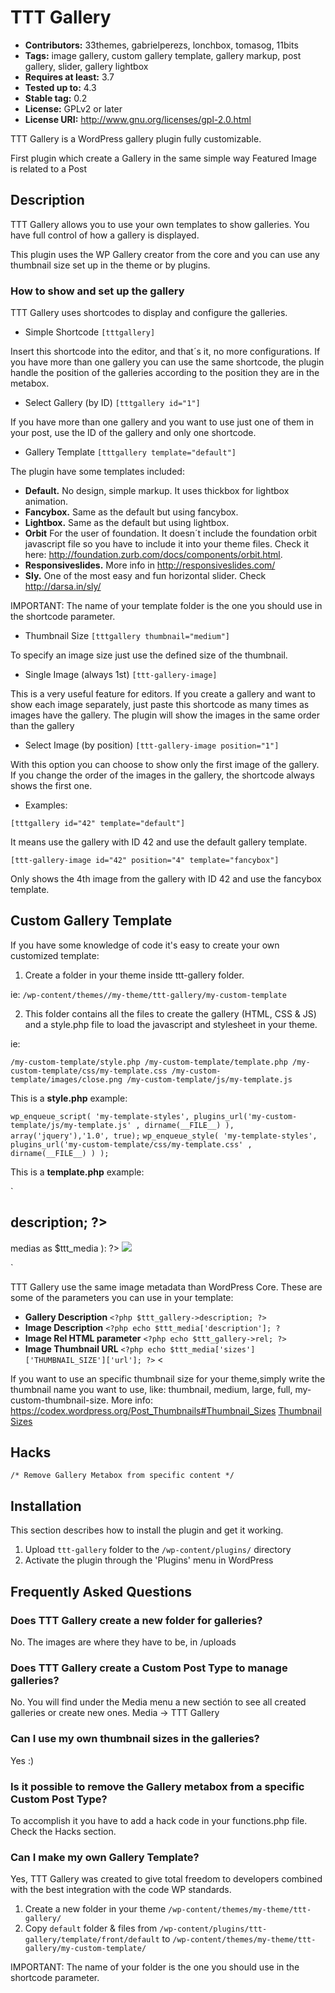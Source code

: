 # TTT Gallery

* **Contributors:** 33themes, gabrielperezs, lonchbox, tomasog, 11bits
* **Tags:** image gallery, custom gallery template, gallery markup, post gallery, slider, gallery lightbox
* **Requires at least:** 3.7
* **Tested up to:** 4.3
* **Stable tag:** 0.2 
* **License:** GPLv2 or later
* **License URI:** http://www.gnu.org/licenses/gpl-2.0.html

TTT Gallery is a WordPress gallery plugin fully customizable.

First plugin which create a Gallery in the same simple way Featured Image is related to a Post

## Description

TTT Gallery allows you to use your own templates to show galleries. You have full control of how a gallery is displayed.

This plugin uses the WP Gallery creator from the core and you can use any thumbnail size set up in the theme or by plugins.

### How to show and set up the gallery

TTT Gallery uses shortcodes to display and configure the galleries.

* Simple Shortcode `[tttgallery]` 

Insert this shortcode into the editor, and that´s it, no more configurations. If you have more than one gallery you can use the same shortcode, the plugin handle the position of the galleries according to the position they are in the metabox.

* Select Gallery (by ID) `[tttgallery id="1"]` 

If you have more than one gallery and you want to use just one of them in your post, use the ID of the gallery and only one shortcode.

* Gallery Template `[tttgallery template="default"]`

The plugin have some templates included:

  * **Default.** No design, simple markup. It uses thickbox for lightbox animation.
  * **Fancybox.** Same as the default but using fancybox.
  * **Lightbox.** Same as the default but using lightbox.
  * **Orbit** For the user of foundation. It doesn´t include the foundation orbit javascript file so you have to include it into your theme files. Check it here: http://foundation.zurb.com/docs/components/orbit.html.
  * **Responsiveslides.** More info in http://responsiveslides.com/
  * **Sly.** One of the most easy and fun horizontal slider. Check http://darsa.in/sly/
  
  IMPORTANT: The name of your template folder is the one you should use in the shortcode parameter.

* Thumbnail Size `[tttgallery thumbnail="medium"]`

To specify an image size just use the defined size of the thumbnail.

* Single Image (always 1st) `[ttt-gallery-image]` 

This is a very useful feature for editors. If you create a gallery and want to show each image separately, just paste this shortcode as many times as images have the gallery. The plugin will show the images in the same order than the gallery

* Select Image (by position) `[ttt-gallery-image position="1"]` 

With this option you can choose to show only the first image of the gallery. If you change the order of the images in the gallery, the shortcode always shows the first one.

* Examples:

`[tttgallery id="42" template="default"]` 

It means use the gallery with ID 42 and use the default gallery template. 

`[ttt-gallery-image id="42" position="4" template="fancybox"]` 

Only shows the 4th image from the gallery with ID 42 and use the fancybox template.


## Custom Gallery Template

If you have some knowledge of code it's easy to create your own customized template:

1. Create a folder in your theme inside ttt-gallery folder.

ie: `/wp-content/themes//my-theme/ttt-gallery/my-custom-template`

2. This folder contains all the files to create the gallery (HTML, CSS & JS) and a style.php file to load the javascript and stylesheet in your theme.

ie: 

`/my-custom-template/style.php
/my-custom-template/template.php
/my-custom-template/css/my-template.css
/my-custom-template/images/close.png
/my-custom-template/js/my-template.js`

This is a **style.php** example:

`wp_enqueue_script( 'my-template-styles', plugins_url('my-custom-template/js/my-template.js' , dirname(__FILE__) ), array('jquery'),'1.0', true);`
`wp_enqueue_style( 'my-template-styles',  plugins_url('my-custom-template/css/my-template.css' , dirname(__FILE__) ) );`

This is a **template.php** example:

`<div class="my-custom-template">
	<h2><?php $ttt_gallery->description; ?></h2>
	<?php foreach( $ttt_gallery->medias as $ttt_media ): ?>
	<a href="<?php echo $ttt_media['sizes']['full']['url']; ?>" title="<?php echo $ttt_media['description']; ?>" rel="<?php echo $ttt_gallery->rel; ?>">
		<img src="<?php echo $ttt_media['sizes']['thumbnail']['url']; ?>">
	</a>
	<?php endforeach; ?>
</div>`

TTT Gallery use the same image metadata than WordPress Core. These are some of the parameters you can use in your template:

* **Gallery Description** `<?php $ttt_gallery->description; ?>`
* **Image Description** `<?php echo $ttt_media['description']; ?`
* **Image Rel HTML parameter** `<?php echo $ttt_gallery->rel; ?>`
* **Image Thumbnail URL** `<?php echo $ttt_media['sizes']['THUMBNAIL_SIZE']['url']; ?>` <

If you want to use an specific thumbnail size for your theme,simply write the thumbnail name you want to use, like: thumbnail, medium, large, full, my-custom-thumbnail-size. More info: https://codex.wordpress.org/Post_Thumbnails#Thumbnail_Sizes [Thumbnail Sizes](http://wordpress.org/ "Codex Wordpress.org")


## Hacks

`/* Remove Gallery Metabox from specific content */`


## Installation

This section describes how to install the plugin and get it working.

1. Upload `ttt-gallery` folder to the `/wp-content/plugins/` directory
2. Activate the plugin through the 'Plugins' menu in WordPress


## Frequently Asked Questions

### Does TTT Gallery create a new folder for galleries?

No. The images are where they have to be, in /uploads

### Does TTT Gallery create a Custom Post Type to manage galleries?

No. You will find under the Media menu a new sectión to see all created galleries or create new ones. Media -> TTT Gallery

### Can I use my own thumbnail sizes in the galleries?

Yes :)

### Is it possible to remove the Gallery metabox from a specific Custom Post Type?

To accomplish it you have to add a hack code in your functions.php file. Check the Hacks section.

### Can I make my own Gallery Template?

Yes, TTT Gallery was created to give total freedom to developers combined with the best integration with the code WP standards.

1. Create a new folder in your theme `/wp-content/themes/my-theme/ttt-gallery/`
2. Copy `default` folder & files from `/wp-content/plugins/ttt-gallery/template/front/default` to `/wp-content/themes/my-theme/ttt-gallery/my-custom-template/`

IMPORTANT: The name of your folder is the one you should use in the shortcode parameter.
